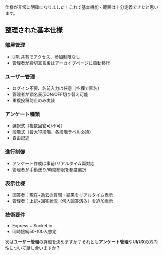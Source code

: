 仕様が非常に明確になりました！これで基本機能・範囲は十分定義できたと思います。

## 整理された基本仕様

### 部屋管理
- URL共有でアクセス、参加制限なし
- 管理者が締切宣言後はアーカイブページに自動移行

### ユーザー管理
- ログイン不要、名前入力は任意（空欄で匿名）
- 管理者が顕名表示ON/OFF切り替え可能
- 重複投稿防止のみ実装

### アンケート種類
- 選択式（複数回答可/不可）
- 段階式（最大10段階、各段階ラベル必須）
- 自由記述

### 進行制御
- アンケート作成は事前/リアルタイム両対応
- 管理者が手動送り/時間制限を都度選択

### 表示仕様
- 回答者：現在+過去の質問・結果をリアルタイム表示
- 管理者：上記+回答状況（何人回答済み）を追加表示

### 技術要件
- Express + Socket.io
- 同時接続50-100人想定

次は**ユーザー管理**の詳細を決めますか？それとも**アンケート管理**や**UI/UX**の方向性について話し合いますか？
